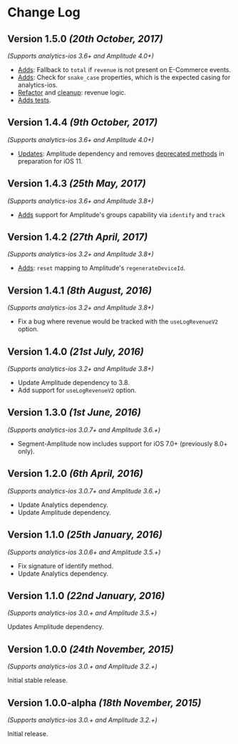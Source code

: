 Change Log
==========
Version 1.5.0 *(20th October, 2017)*
-----------------------------
*(Supports analytics-ios 3.6+ and Amplitude 4.0+)*

* [Adds](https://github.com/segment-integrations/analytics-ios-integration-amplitude/commit/d86cc3ed8e14ad0156f7247e4cb2e4e68a316269): Fallback to `total` if `revenue` is not present on E-Commerce events.
* [Adds](https://github.com/segment-integrations/analytics-ios-integration-amplitude/commit/25d8659a5a3475bb6c4f852f2f5111f627c297d3): Check for `snake_case` properties, which is the expected casing for analytics-ios.
* [Refactor](https://github.com/segment-integrations/analytics-ios-integration-amplitude/commit/b26c83eaaddfec900403f4b195f877e134611861) and [cleanup](https://github.com/segment-integrations/analytics-ios-integration-amplitude/commit/b282af19c09cb4b002d49e7a0ecc2813ce960f35): revenue logic.
* [Adds tests](https://github.com/segment-integrations/analytics-ios-integration-amplitude/commit/455841ba95038446a33071b6210ede210db0ec07).

Version 1.4.4 *(9th October, 2017)*
-----------------------------
*(Supports analytics-ios 3.6+ and Amplitude 4.0+)*

* [Updates](https://github.com/segment-integrations/analytics-ios-integration-amplitude/pull/24/files): Amplitude dependency and removes [deprecated methods](https://github.com/amplitude/Amplitude-iOS/releases) in preparation for iOS 11.


Version 1.4.3 *(25th May, 2017)*
-----------------------------
*(Supports analytics-ios 3.6+ and Amplitude 3.8+)*

 * [Adds](https://github.com/segment-integrations/analytics-ios-integration-amplitude/pull/22) support for Amplitude's groups capability via `identify` and `track`

Version 1.4.2 *(27th April, 2017)*
-----------------------------
*(Supports analytics-ios 3.2+ and Amplitude 3.8+)*

 * [Adds](https://github.com/segment-integrations/analytics-ios-integration-amplitude/pull/21): `reset` mapping to Amplitude's `regenerateDeviceId`.

Version 1.4.1 *(8th August, 2016)*
-----------------------------
*(Supports analytics-ios 3.2+ and Amplitude 3.8+)*

 * Fix a bug where revenue would be tracked with the `useLogRevenueV2` option.

Version 1.4.0 *(21st July, 2016)*
-----------------------------
*(Supports analytics-ios 3.2+ and Amplitude 3.8+)*

 * Update Amplitude dependency to 3.8.
 * Add support for `useLogRevenueV2` option.

Version 1.3.0 *(1st June, 2016)*
-----------------------------
*(Supports analytics-ios 3.0.7+ and Amplitude 3.6.+)*

 * Segment-Amplitude now includes support for iOS 7.0+ (previously 8.0+ only).

Version 1.2.0 *(6th April, 2016)*
----------------------------
*(Supports analytics-ios 3.0.7+ and Amplitude 3.6.+)*

* Update Analytics dependency.
* Update Amplitude dependency.

Version 1.1.0 *(25th January, 2016)*
----------------------------
*(Supports analytics-ios 3.0.6+ and Amplitude 3.5.+)*

* Fix signature of identify method.
* Update Analytics dependency.

Version 1.1.0 *(22nd January, 2016)*
----------------------------
*(Supports analytics-ios 3.0.+ and Amplitude 3.5.+)*

Updates Amplitude dependency.

Version 1.0.0 *(24th November, 2015)*
----------------------------
*(Supports analytics-ios 3.0.+ and Amplitude 3.2.+)*

Initial stable release.

Version 1.0.0-alpha *(18th November, 2015)*
----------------------------
*(Supports analytics-ios 3.0.+ and Amplitude 3.2.+)*

Initial release.
